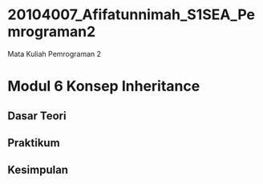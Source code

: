# 20104007_Afifatunnimah_S1SEA_Pemrograman2
Mata Kuliah Pemrograman 2
# Modul 6 Konsep Inheritance

## Dasar Teori

## Praktikum

## Kesimpulan
